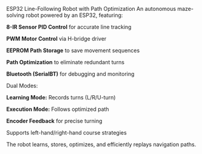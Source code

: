 ESP32 Line-Following Robot with Path Optimization
An autonomous maze-solving robot powered by an ESP32, featuring:

**8-IR Sensor PID Control** for accurate line tracking

**PWM Motor Control** via H-bridge driver

**EEPROM Path Storage** to save movement sequences

**Path Optimization** to eliminate redundant turns

**Bluetooth (SerialBT)** for debugging and monitoring

Dual Modes:

**Learning Mode:** Records turns (L/R/U-turn)

**Execution Mode:** Follows optimized path

**Encoder Feedback** for precise turning

Supports left-hand/right-hand course strategies

The robot learns, stores, optimizes, and efficiently replays navigation paths.
